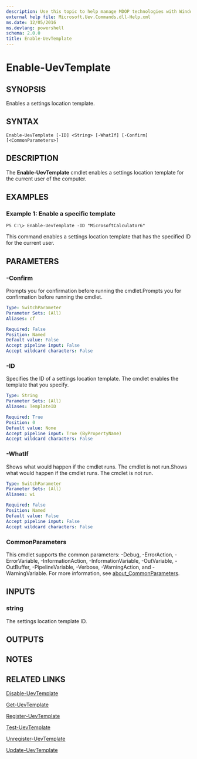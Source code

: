 ```yaml
---
description: Use this topic to help manage MDOP technologies with Windows PowerShell.
external help file: Microsoft.Uev.Commands.dll-Help.xml
ms.date: 12/05/2016
ms.devlang: powershell
schema: 2.0.0
title: Enable-UevTemplate
---
```


# Enable-UevTemplate

## SYNOPSIS
Enables a settings location template.

## SYNTAX

```
Enable-UevTemplate [-ID] <String> [-WhatIf] [-Confirm] [<CommonParameters>]
```

## DESCRIPTION
The **Enable-UevTemplate** cmdlet enables a settings location template for the current user of the computer.

## EXAMPLES

### Example 1: Enable a specific template
```
PS C:\> Enable-UevTemplate -ID "MicrosoftCalculator6"
```

This command enables a settings location template that has the specified ID for the current user.

## PARAMETERS

### -Confirm
Prompts you for confirmation before running the cmdlet.Prompts you for confirmation before running the cmdlet.

```yaml
Type: SwitchParameter
Parameter Sets: (All)
Aliases: cf

Required: False
Position: Named
Default value: False
Accept pipeline input: False
Accept wildcard characters: False
```

### -ID
Specifies the ID of a settings location template.
The cmdlet enables the template that you specify.

```yaml
Type: String
Parameter Sets: (All)
Aliases: TemplateID

Required: True
Position: 0
Default value: None
Accept pipeline input: True (ByPropertyName)
Accept wildcard characters: False
```

### -WhatIf
Shows what would happen if the cmdlet runs.
The cmdlet is not run.Shows what would happen if the cmdlet runs.
The cmdlet is not run.

```yaml
Type: SwitchParameter
Parameter Sets: (All)
Aliases: wi

Required: False
Position: Named
Default value: False
Accept pipeline input: False
Accept wildcard characters: False
```

### CommonParameters
This cmdlet supports the common parameters: -Debug, -ErrorAction, -ErrorVariable, -InformationAction, -InformationVariable, -OutVariable, -OutBuffer, -PipelineVariable, -Verbose, -WarningAction, and -WarningVariable. For more information, see [about_CommonParameters](https://go.microsoft.com/fwlink/?LinkID=113216).

## INPUTS

### string
The settings location template ID.

## OUTPUTS

## NOTES

## RELATED LINKS

[Disable-UevTemplate](./Disable-UevTemplate.md)

[Get-UevTemplate](./Get-UevTemplate.md)

[Register-UevTemplate](./Register-UevTemplate.md)

[Test-UevTemplate](./Test-UevTemplate.md)

[Unregister-UevTemplate](./Unregister-UevTemplate.md)

[Update-UevTemplate](./Update-UevTemplate.md)


